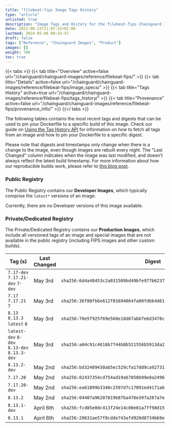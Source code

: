 ```yaml
---
title: "filebeat-fips Image Tags History"
type: "article"
unlisted: true
description: "Image Tags and History for the filebeat-fips Chainguard Image"
date: 2023-06-22T11:07:52+02:00
lastmod: 2024-05-06 00:43:57
draft: false
tags: ["Reference", "Chainguard Images", "Product"]
images: []
weight: 700
toc: true
---
```


{{< tabs >}}
{{< tab title="Overview" active=false url="/chainguard/chainguard-images/reference/filebeat-fips/" >}}
{{< tab title="Details" active=false url="/chainguard/chainguard-images/reference/filebeat-fips/image_specs/" >}}
{{< tab title="Tags History" active=true url="/chainguard/chainguard-images/reference/filebeat-fips/tags_history/" >}}
{{< tab title="Provenance" active=false url="/chainguard/chainguard-images/reference/filebeat-fips/provenance_info/" >}}
{{</ tabs >}}

The following tables contains the most recent tags and digests that can be used to pin your Dockerfile to a specific build of this image. Check our guide on [Using the Tag History API](/chainguard/chainguard-images/using-the-tag-history-api/) for information on how to fetch all tags from an image and how to pin your Dockerfile to a specific digest.

Please note that digests and timestamps only change when there is a change to the image, even though images are rebuilt every night. The "Last Changed" column indicates when the image was last modified, and doesn't always reflect the latest build timestamp. For more information about how our reproducible builds work, please refer to [this blog post](https://www.chainguard.dev/unchained/reproducing-chainguards-reproducible-image-builds).

### Public Registry
The Public Registry contains our **Developer Images**, which typically comprise the `latest*` versions of an image.

Currently, there are no Developer versions of this image available.

### Private/Dedicated Registry
The Private/Dedicated Registry contains our **Production Images**, which include all versioned tags of an image and special images that are not available in the public registry (including FIPS images and other custom builds).

| Tag (s)                                       | Last Changed | Digest                                                                    |
|-----------------------------------------------|--------------|---------------------------------------------------------------------------|
|  `7.17-dev` `7.17.21-dev` `7-dev`             | May 3rd      | `sha256:6d4a48453c2a031509bd49bfe977b6237018f170e285765b70f13a1a5e2c7f44` |
|  `7.17` `7.17.21` `7`                         | May 3rd      | `sha256:36f80fb6e612f01694064fa00fdbb4d6149dde8e7628be7bfa257f430f4ebf5a` |
|  `8.13` `8.13.3` `latest` `8`                 | May 3rd      | `sha256:70e5f925f69e560e18d67abb7e6d3478c1cf403f1a26856052cb619dc5b855c0` |
|  `latest-dev` `8-dev` `8.13-dev` `8.13.3-dev` | May 3rd      | `sha256:a04c91c4616b7744b8b521556b5913da2ec54d10d73fbae3fd57bc048c67cdc9` |
|  `8.13.2-dev`                                 | May 2nd      | `sha256:bd32489430ab5ec529cfa17dd9ca9273161b34cc3e473fd5385d66456200ea1b` |
|  `7.17.20`                                    | May 2nd      | `sha256:02437354cd754ad19a67850b99e8a2496b4b3c4b8615be04455967ca5a62d386` |
|  `7.17.20-dev`                                | May 2nd      | `sha256:ea61899b3340c2597d7c17891ed4171abb119d0a8371c011d95ebe72a4bddf09` |
|  `8.13.2`                                     | May 2nd      | `sha256:04407a96207819b87ba476e397a267a7ed34278d23b19b90901c08d6cdbc25cc` |
|  `8.13.1-dev`                                 | April 6th    | `sha256:fcd85e0dc413f24e14c00e01a7ff98d15e6bd470916e78aca893ce3611251a12` |
|  `8.13.1`                                     | April 6th    | `sha256:20631ae57f8cdde743afd920d8734bb9ea2fc1f8d8b2110004dca373f6f47a25` |

